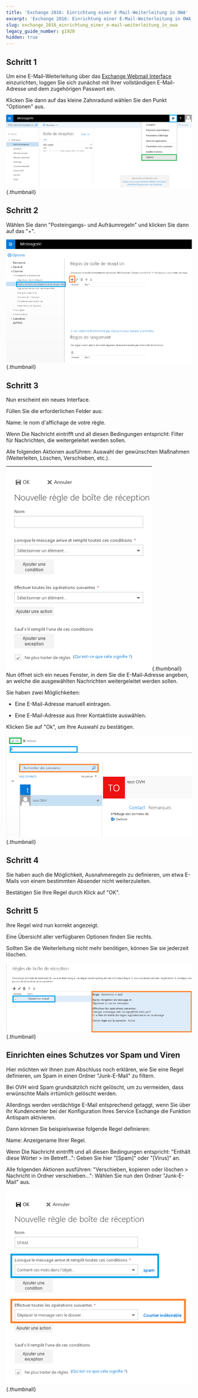 ```yaml
---
title: 'Exchange 2016: Einrichtung einer E-Mail-Weiterleitung in OWA'
excerpt: 'Exchange 2016: Einrichtung einer E-Mail-Weiterleitung in OWA'
slug: exchange_2016_einrichtung_einer_e-mail-weiterleitung_in_owa
legacy_guide_number: g1920
hidden: true
---
```



## Schritt 1
Um eine E-Mail-Weiterleitung über das [Exchange Webmail Interface](https://ex.mail.ovh.net/owa/) einzurichten, loggen Sie sich zunächst mit Ihrer vollständigen E-Mail-Adresse und dem zugehörigen Passwort ein.

Klicken Sie dann auf das kleine Zahnradund wählen Sie den Punkt "Optionen" aus.

![](images/img_2936.jpg){.thumbnail}


## Schritt 2
Wählen Sie dann "Posteingangs- und Aufräumregeln" und klicken Sie dann auf das "+".

![](images/img_2939.jpg){.thumbnail}


## Schritt 3
Nun erscheint ein neues Interface.

Füllen Sie die erforderlichen Felder aus:

Name: le nom d'affichage de votre règle.

Wenn Die Nachricht eintrifft und all diesen Bedingungen entspricht: Filter für Nachrichten, die weitergeleitet werden sollen.

Alle folgenden Aktionen ausführen: Auswahl der gewünschten Maßnahmen (Weiterleiten, Löschen, Verschieben, etc.).

![](images/img_2940.jpg){.thumbnail}
Nun öffnet sich ein neues Fenster, in dem Sie die E-Mail-Adresse angeben, an welche die ausgewählten Nachrichten weitergeleitet werden sollen.

Sie haben zwei Möglichkeiten:


- Eine E-Mail-Adresse manuell eintragen.

- Eine E-Mail-Adresse aus Ihrer Kontaktliste auswählen.


Klicken Sie auf "Ok", um Ihre Auswahl zu bestätigen.

![](images/img_2942.jpg){.thumbnail}


## Schritt 4
Sie haben auch die Möglichkeit, Ausnahmeregeln zu definieren, um etwa E-Mails von einem bestimmten Absender nicht weiterzuleiten.

Bestätigen Sie Ihre Regel durch Klick auf "OK".


## Schritt 5
Ihre Regel wird nun korrekt angezeigt.

Eine Übersicht aller verfügbaren Optionen finden Sie rechts.

Sollten Sie die Weiterleitung nicht mehr benötigen, können Sie sie jederzeit löschen.

![](images/img_2944.jpg){.thumbnail}


## Einrichten eines Schutzes vor Spam und Viren
Hier möchten wir Ihnen zum Abschluss noch erklären, wie Sie eine Regel definieren, um Spam in einen Ordner "Junk-E-Mail" zu filtern.

Bei OVH wird Spam grundsätzlich nicht gelöscht, um zu vermeiden, dass erwünschte Mails irrtümlich gelöscht werden.

Allerdings werden verdächtige E-Mail entsprechend getaggt, wenn Sie über Ihr Kundencenter bei der Konfiguration Ihres Service Exchange die Funktion Antispam aktivieren.

Dann können Sie beispielsweise folgende Regel definieren:

Name: Anzeigename Ihrer Regel.

Wenn Die Nachricht eintrifft und all diesen Bedingungen entspricht: "Enthält diese Wörter > im Betreff...": Geben Sie hier "[Spam]" oder "[Virus]" an.

Alle folgenden Aktionen ausführen: "Verschieben, kopieren oder löschen > Nachricht in Ordner verschieben...":  Wählen Sie nun den Ordner "Junk-E-Mail" aus.

![](images/img_2945.jpg){.thumbnail}

